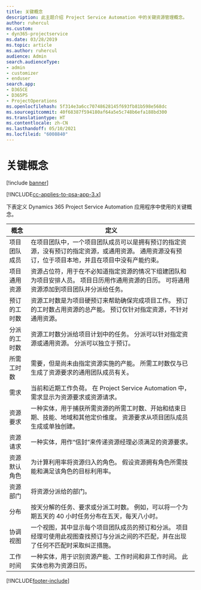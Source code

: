 ```yaml
---
title: 关键概念
description: 此主题介绍 Project Service Automation 中的关键资源管理概念。
author: ruhercul
ms.custom:
- dyn365-projectservice
ms.date: 03/28/2019
ms.topic: article
ms.author: ruhercul
audience: Admin
search.audienceType:
- admin
- customizer
- enduser
search.app:
- D365CE
- D365PS
- ProjectOperations
ms.openlocfilehash: 5f314e3a6cc70748628145f693fb81b598e568dc
ms.sourcegitcommit: 40f68387f594180af64a5e5c748b6efa188bd300
ms.translationtype: HT
ms.contentlocale: zh-CN
ms.lasthandoff: 05/10/2021
ms.locfileid: "6008840"
---
```

# <a name="key-concepts"></a>关键概念

[!include [banner](../includes/psa-now-project-operations.md)]

[!INCLUDE[cc-applies-to-psa-app-3.x](../includes/cc-applies-to-psa-app-3x.md)]

下表定义 Dynamics 365 Project Service Automation 应用程序中使用的关键概念。

| 概念                    | 定义 |
|----------------------------|------------|
| 项目团队成员        | 在项目团队中，一个项目团队成员可以是拥有预订的指定资源，没有预订的指定资源，或通用资源。 通用资源没有预订，位于项目本地，并且在项目中没有产能约束。 |
| 项目通用资源   | 资源占位符，用于在不必知道指定资源的情况下组建团队和为项目安排人员。 项目日历用作通用资源的日历。 可将通用资源添加到项目团队并分派给任务。 |
| 预订的工时数               | 资源工时数是为项目硬预订来帮助确保完成项目工作。 预订的工时数占用资源的总产能。 预订仅针对指定资源，不针对通用资源。 |
| 分派的工时数             | 资源工时数分派给项目计划中的任务。 分派可以针对指定资源或通用资源。 分派可以独立于预订。 |
| 所需工时数             | 需要，但是尚未由指定资源实施的产能。 所需工时数仅与已生成了资源要求的通用团队成员有关。 |
| 需求                     | 当前和近期工作负荷。 在 Project Service Automation 中，需求显示为资源要求或资源请求。 |
| 资源要求       | 一种实体，用于捕获所需资源的所需工时数、开始和结束日期、技能、地域和其他定价维度。 资源要求从项目团队成员生成或单独创建。 |
| 资源请求           | 一种实体，用作“信封”来传递资源经理必须满足的资源要求。 |
| 资源默认角色      | 为计算利用率将资源归入的角色。 假设资源拥有角色所需技能和满足该角色的目标利用率。 |
| 资源部门 | 将资源分派给的部门。 |
| 分布                    | 按天分解的任务、要求或分派工时数。 例如，可以将一个为期五天的 40 小时任务分布在五天，每天八小时。 |
| 协调视图        | 一个视图，其中显示每个项目团队成员的预订和分派。 项目经理可使用此视图查找预订与分派之间的不匹配，并在出现了任何不匹配时采取纠正措施。 |
| 工作时间                 | 一种实体，用于识别资源产能、工作时间和非工作时间。 此实体也称为资源日历。 |


[!INCLUDE[footer-include](../includes/footer-banner.md)]